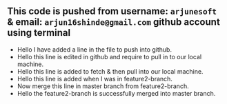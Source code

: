 ## This code is pushed from **username:** **`arjunesoft`** & **email:** **`arjun16shinde@gmail.com`** github account using terminal

- Hello I have added a line in the file to push into github.
- Hello this line is edited in github and require to pull in to our local machine.
- Hello this line is added to fetch & then pull into our local machine.
- Hello this line is added when I was in feature2-branch.
- Now merge this line in master branch from feature2-branch.
- Hello the feature2-branch is successfully merged into master branch.
